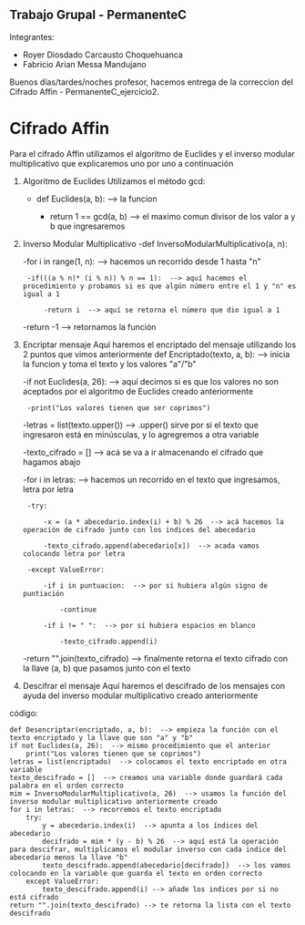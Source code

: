 ## Trabajo Grupal - PermanenteC
Integrantes:
- Royer Diosdado Carcausto Choquehuanca
- Fabricio Arian Messa Mandujano

Buenos días/tardes/noches profesor, hacemos entrega de la correccion del Cifrado Affin - PermanenteC_ejercicio2.

# Cifrado Affin
Para el cifrado Affin utilizamos el algoritmo de Euclides y el inverso modular multiplicativo que explicaremos uno por uno a continuación

1. Algoritmo de Euclides
  Utilizamos el método gcd:
    - def Euclides(a, b):  --> la funcion 
    
      - return 1 == gcd(a, b)  --> el maximo comun divisor de los valor a y b que ingresaremos
2. Inverso Modular Multiplicativo
  -def InversoModularMultiplicativo(a, n):
  
    -for i in range(1, n):  --> hacemos un recorrido desde 1 hasta "n"
    
        -if(((a % n)* (i % n)) % n == 1):  --> aquí hacemos el procedimiento y probamos si es que algún número entre el 1 y "n" es igual a 1
        
            -return i  --> aquí se retorna el número que dio igual a 1
            
    -return -1 --> retornamos la función
    
3. Encriptar mensaje
 Aquí haremos el encriptado del mensaje utilizando los 2 puntos que vimos anteriormente
 def Encriptado(texto, a, b):  --> inicia la funcion y toma el texto y los valores "a"/"b"
  
    -if not Euclides(a, 26):  --> aquí decimos si es que los valores no son aceptados por el algoritmo de Euclides creado anteriormente
    
        -print("Los valores tienen que ser coprimos")
        
    -letras = list(texto.upper())  --> .upper() sirve por si el texto que ingresaron está en minúsculas, y lo agregremos a otra variable
    
    -texto_cifrado = []  --> acá se va a ir almacenando el cifrado que hagamos abajo
    
    -for i in letras:  --> hacemos un recorrido en el texto que ingresamos, letra por letra
    
        -try:
        
            -x = (a * abecedario.index(i) + b) % 26  --> acá hacemos la operación de cifrado junto con los indices del abecedario 
            
            -texto_cifrado.append(abecedario[x])  --> acada vamos colocando letra por letra
            
        -except ValueError:
        
            -if i in puntuacion:  --> por si hubiera algún signo de puntiación
            
                -continue
                
            -if i != " ":  --> por si hubiera espacios en blanco
            
                -texto_cifrado.append(i)
                
    -return "".join(texto_cifrado)  --> finalmente retorna el texto cifrado con la llave (a, b) que pasamos junto con el texto 

4. Descifrar el mensaje
 Aquí haremos el descifrado de los mensajes con ayuda del inverso modular multiplicativo creado anteriormente
  
  código:
  
    def Desencriptar(encriptado, a, b):  --> empieza la función con el texto encriptado y la llave que son "a" y "b"
    if not Euclides(a, 26):  --> mismo procedimiento que el anterior
        print("Los valores tienen que se coprimos")
    letras = list(encriptado)  --> colocamos el texto encriptado en otra variable
    texto_descifrado = []  --> creamos una variable donde guardará cada palabra en el orden correcto
    mim = InversoModularMultiplicativo(a, 26)  --> usamos la función del inverso modular multiplicativo anteriormente creado
    for i in letras:  --> recorremos el texto encriptado
        try:
            y = abecedario.index(i)  --> apunta a los índices del abecedario
            decifrado = mim * (y - b) % 26  --> aquí está la operación para descifrar, multiplicamos el modular inverso con cada indice del abecedario menos la llave "b" 
            texto_descifrado.append(abecedario[decifrado])  --> los vamos colocando en la variable que guarda el texto en orden correcto
        except ValueError:
            texto_descifrado.append(i) --> añade los indices por si no está cifrado
    return "".join(texto_descifrado) --> te retorna la lista con el texto descifrado 
   
    
    
    
    
    
    
    
    
    
    
